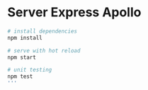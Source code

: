# Server Express Apollo

``` bash
# install dependencies
npm install

# serve with hot reload
npm start

# unit testing
npm test
'''